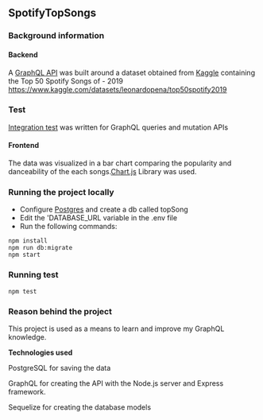 ## SpotifyTopSongs

### **Background information** 

#### Backend

A [GraphQL API](https://graphql.org/code/#javascript) was built around a dataset obtained from [Kaggle](https://www.kaggle.com/) containing the Top 50 Spotify Songs of - 2019 https://www.kaggle.com/datasets/leonardopena/top50spotify2019

### Test

[Integration test](https://www.apollographql.com/docs/apollo-server/v2/testing/testing/) was written for GraphQL queries and mutation APIs

#### Frontend

The data was visualized in a bar chart comparing the popularity and danceability of the each songs.[Chart.js](https://www.chartjs.org/) Library was used.

### **Running  the project locally**

- Configure [Postgres](https://www.postgresql.org/) and create a db called topSong
- Edit the 'DATABASE_URL variable in the .env file
- Run the following commands:

```
npm install
npm run db:migrate
npm start
```



### **Running  test**

```
npm test
```



### Reason behind the project

This project is used as a means to learn and improve my GraphQL knowledge.

**Technologies used**

PostgreSQL for saving the data

GraphQL for creating the API with the Node.js server and Express framework.

Sequelize for creating the database models



